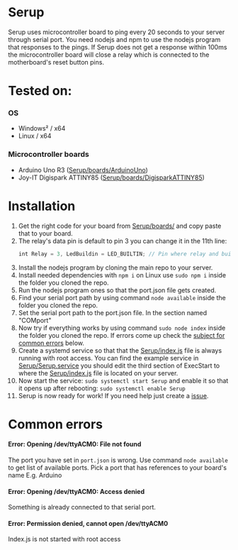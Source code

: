 # Serup
Serup uses microcontroller board to ping every 20 seconds to your server through serial port. You need nodejs and npm to use the nodejs program that responses to the pings. If Serup does not get a response within 100ms the microcontroller board will close a relay which is connected to the motherboard's reset button pins.

# Tested on:
### OS
- Windows² / x64
- Linux / x64
### Microcontroller boards
- Arduino Uno R3 ([Serup/boards/ArduinoUno](https://github.com/JAAKKQ/Serup/blob/main/boards/ArduinoUno))
- Joy-IT Digispark ATTINY85 ([Serup/boards/DigisparkATTINY85](https://github.com/JAAKKQ/Serup/blob/main/boards/DigisparkATTINY85))

# Installation
1. Get the right code for your board from [Serup/boards/](https://github.com/JAAKKQ/Serup/blob/main/boards/) and copy paste that to your board.
2. The relay's data pin is default to pin 3 you can change it in the 11th line:
    ```JavaScript
    int Relay = 3, LedBuildin = LED_BUILTIN; // Pin where relay and build in led is set
    ```
3. Install the nodejs program by cloning the main repo to your server.
4. Install needed dependencies with `npm i` on Linux use `sudo npm i` inside the folder you cloned the repo.
5. Run the nodejs program ones so that the port.json file gets created.
6. Find your serial port path by using command `node available` inside the folder you cloned the repo.
7. Set the serial port path to the port.json file. In the section named "COMport"
8. Now try if everything works by using command `sudo node index` inside the folder you cloned the repo. If errors come up check the [subject for common errors](https://github.com/JAAKKQ/Serup#common-errors) below.
9. Create a systemd service so that that the [Serup/index.js](https://github.com/JAAKKQ/Serup/blob/main/index.js) file is always running with root access. You can find the example service in [Serup/Serup.service](https://github.com/JAAKKQ/Serup/blob/main/Serup.service) you should edit the third section of ExecStart to where the [Serup/index.js](https://github.com/JAAKKQ/Serup/blob/main/index.js) file is located on your server.
10. Now start the service: `sudo systemctl start Serup` and enable it so that it opens up after rebooting: `sudo systemctl enable Serup`
11. Serup is now ready for work! If you need help just create a [issue](https://github.com/JAAKKQ/Serup/issues/new).

# Common errors
#### Error: Opening /dev/ttyACM0: File not found
The port you have set in `port.json` is wrong. Use command `node available` to get list of available ports. Pick a port that has references to your board's name E.g. Arduino
#### Error: Opening /dev/ttyACM0: Access denied
Something is already connected to that serial port.
#### Error: Permission denied, cannot open /dev/ttyACM0
Index.js is not started with root access
